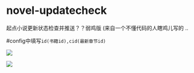 # novel-updatecheck
起点小说更新状态检查并推送？？弱鸡版 (来自一个不懂代码的人瞎鸡儿写的 ..

#config中填写`id(书籍id),cid(最新章节id)`

![](https://cdn.jsdelivr.net/gh/Wenmoux/wenpic/other/IMG_20200913_212421.jpg)

![](https://cdn.jsdelivr.net/gh/Wenmoux/wenpic/other/IMG_20200913_211824.jpg)
